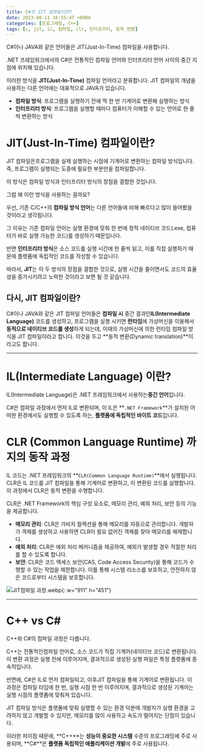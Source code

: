 ```yaml
---
title: C#의 JIT 컴파일이란?
date: 2023-08-11 16:55:47 +0900
categories: [프로그래밍, C++]
tags: [c, jit, il, 컴파일, clr, 인터프리터, 동적 변환]
---
```


C#이나 JAVA와 같은 언어들은 JIT(Just-In-Time) 컴파일을 사용합니다.

.NET 프레임워크에서의 C#은 전통적인 컴파일 언어와 인터프리터 언어 사이의 중간 지점에 위치해 있습니다.

이러한 방식을 <span class="keyword">**JIT(Just-In-Time)**</span> 컴파일 언어라고 분류합니다. JIT 컴파일의 개념을 사용하는 다른 언어에는 대표적으로 JAVA가 있습니다.

- **컴파일 방식**: 프로그램을 실행하기 전에 딱 한 번 기계어로 변환해 실행하는 방식
- **인터프리터 방식**: 프로그램을 실행할 때마다 컴퓨터가 이해할 수 있는 언어로 한 줄씩 변환하는 방식

<!-- TODO: 컴파일러와 인터프리터의 차이 링크 -->

# JIT(Just-In-Time) 컴파일이란?

JIT 컴파일은<span class="font_highlight">프로그램을 실제 실행하는 시점에 기계어로 변환하는 컴파일 방식</span>입니다. 즉, 프로그램이 실행되는 도중에 필요한 부분만을 컴파일합니다.

이 방식은 컴파일 방식과 인터프리터 방식의 장점을 결합한 것입니다.

그럼 왜 이런 방식을 사용하는 걸까요?

우선, 기존 C/C++의 **컴파일 방식 언어**는 다른 언어들에 비해 빠르다고 많이 들어봤을 것이라고 생각됩니다.

그 이유는 기존 컴파일 언어는 실행 환경에 맞춰 한 번에 정적 네이티브 코드(.exe, 컴퓨터가 바로 실행 가능한 코드)를 생성하기 때문입니다.

반면 **인터프리터 방식**은 소스 코드를 실행 시간에 한 줄씩 읽고, 이를 직접 실행하기 때문에 플랫폼에 독립적인 코드를 작성할 수 있습니다.

따라서, <span class="keyword">**JIT**</span>는 이 두 방식의 장점을 결합한 것으로, 실행 시간을 줄이면서도 코드의 효율성을 증가시키려고 노력한 것이라고 보면 될 것 같습니다.

## 다시, JIT 컴파일이란?

C#이나 JAVA와 같은 JIT 컴파일 언어들은 <span class="important">**컴파일 시**</span> 중간 결과인<span class="keyword">**IL(Intermediate Language)**</span> 코드를 생성하고, 프로그램을 실행 시키면 <span class="important">**런타임**</span>에 가상머신을 이용해서 **동적으로 네이티브 코드를 생성**하게 되는데, 이때의 가상머신에 의한 런타임 컴파일 방식을 JIT 컴파일이라고 합니다. 이것을 두고 **동적 변환(Dynamic translation)**이라고도 합니다.

---

# IL(Intermediate Language) 이란?

IL(Intermediate Language)은 .NET 프레임워크에서 사용하는<span class="important">**중간 언어**</span>입니다.

C#은 컴파일 과정에서 먼저 IL로 변환되며, 이 IL은 **`.NET Framework`**가 설치된 어떠한 환경에서도 실행할 수 있도록 하는, **플랫폼에 독립적인 바이트 코드**입니다.

# CLR (Common Language Runtime) 까지의 동작 과정

IL 코드는 .NET 프레임워크의 **`CLR(Common Language Runtime)`**에서 실행됩니다. CLR은 IL 코드를 JIT 컴파일을 통해 기계어로 변환하고, 이 변환된 코드를 실행합니다. 이 과정에서 CLR은 동적 변환을 수행합니다.

CLR은 .NET Framework의 핵심 구성 요소로, 메모리 관리, 예외 처리, 보안 등의 기능을 제공합니다.

- **메모리 관리**: CLR은 가비지 컬렉션을 통해 메모리를 자동으로 관리합니다. 개발자가 객체를 생성하고 사용하면 CLR이 필요 없어진 객체를 찾아 메모리를 해제합니다.
- **예외 처리**: CLR은 예외 처리 메커니즘을 제공하여, 예외가 발생할 경우 적절한 처리를 할 수 있도록 합니다.
- **보안**: CLR은 코드 액세스 보안(CAS, Code Access Security)을 통해 코드가 수행할 수 있는 작업을 제한합니다. 이를 통해 시스템 리소스를 보호하고, 안전하지 않은 코드로부터 시스템을 보호합니다.

![JIT컴파일 과정.webp](https://i.postimg.cc/mDGY40rb/JIT.png){: w="911" h="451"}

---

# C++ vs C#

C++와 C#의 컴파일 과정은 다릅니다.

<span class="keyword">C++</span>는 전통적인<span class="font_highlight">컴파일 언어</span>로, 소스 코드가 직접 기계어(네이티브 코드)로 변환됩니다. 이 변환 과정은 실행 전에 이루어지며, 결과적으로 생성된 실행 파일은 특정 플랫폼에 종속적입니다.

반면에, <span class="keyword">C#</span>은 IL로 먼저 컴파일되고, 이후<span class="font_highlight">JIT 컴파일</span>을 통해 기계어로 변환됩니다. 이 과정은 컴파일 타임에 한 번, 실행 시점 한 번 이루어지며, 결과적으로 생성된 기계어는 실행 시점의 플랫폼에 맞춰져 있습니다.

JIT 컴파일 방식은 플랫폼에 맞춰 실행할 수 있는 환경 덕분에 개발자가 실행 환경을 고려하지 않고 개발할 수 있지만, 메모리를 많이 사용하고 속도가 떨어지는 단점이 있습니다.

이러한 차이점 때문에, **C++**는 **성능이 중요한 시스템** 수준의 프로그래밍에 주로 사용되며, **C#**은 **플랫폼 독립적인 애플리케이션 개발**에 주로 사용됩니다.